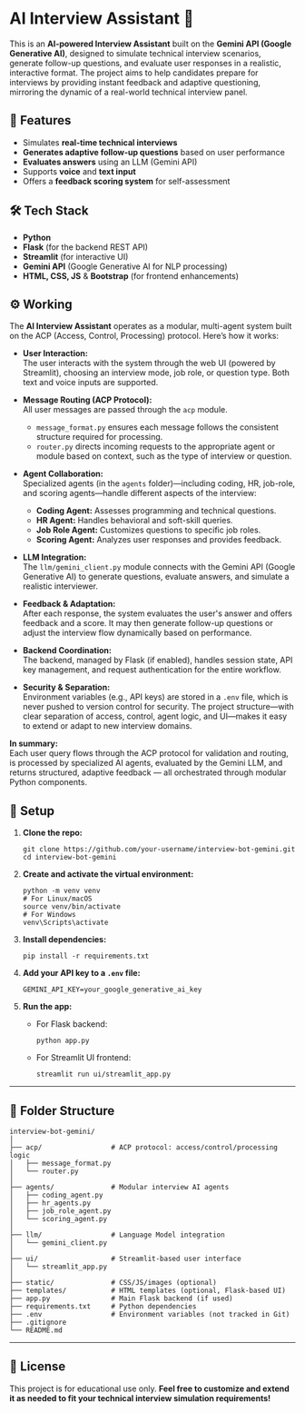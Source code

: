
# AI Interview Assistant 🤖

This is an **AI-powered Interview Assistant** built on the **Gemini API (Google Generative AI)**, designed to simulate technical interview scenarios, generate follow-up questions, and evaluate user responses in a realistic, interactive format. The project aims to help candidates prepare for interviews by providing instant feedback and adaptive questioning, mirroring the dynamic of a real-world technical interview panel.


## 🚀 Features

- Simulates **real-time technical interviews**
- **Generates adaptive follow-up questions** based on user performance
- **Evaluates answers** using an LLM (Gemini API)
- Supports **voice** and **text input**
- Offers a **feedback scoring system** for self-assessment


## 🛠️ Tech Stack

- **Python**
- **Flask** (for the backend REST API)
- **Streamlit** (for interactive UI)
- **Gemini API** (Google Generative AI for NLP processing)
- **HTML, CSS, JS** & **Bootstrap** (for frontend enhancements)

## ⚙️ Working

The **AI Interview Assistant** operates as a modular, multi-agent system built on the ACP (Access, Control, Processing) protocol. Here’s how it works:

- **User Interaction:**  
  The user interacts with the system through the web UI (powered by Streamlit), choosing an interview mode, job role, or question type. Both text and voice inputs are supported.

- **Message Routing (ACP Protocol):**  
  All user messages are passed through the `acp` module.  
  - `message_format.py` ensures each message follows the consistent structure required for processing.
  - `router.py` directs incoming requests to the appropriate agent or module based on context, such as the type of interview or question.

- **Agent Collaboration:**  
  Specialized agents (in the `agents` folder)—including coding, HR, job-role, and scoring agents—handle different aspects of the interview:
  - **Coding Agent:** Assesses programming and technical questions.
  - **HR Agent:** Handles behavioral and soft-skill queries.
  - **Job Role Agent:** Customizes questions to specific job roles.
  - **Scoring Agent:** Analyzes user responses and provides feedback.

- **LLM Integration:**  
  The `llm/gemini_client.py` module connects with the Gemini API (Google Generative AI) to generate questions, evaluate answers, and simulate a realistic interviewer.

- **Feedback & Adaptation:**  
  After each response, the system evaluates the user's answer and offers feedback and a score. It may then generate follow-up questions or adjust the interview flow dynamically based on performance.

- **Backend Coordination:**  
  The backend, managed by Flask (if enabled), handles session state, API key management, and request authentication for the entire workflow.

- **Security & Separation:**  
  Environment variables (e.g., API keys) are stored in a `.env` file, which is never pushed to version control for security. The project structure—with clear separation of access, control, agent logic, and UI—makes it easy to extend or adapt to new interview domains.


**In summary:**  
Each user query flows through the ACP protocol for validation and routing, is processed by specialized AI agents, evaluated by the Gemini LLM, and returns structured, adaptive feedback — all orchestrated through modular Python components.


## 🔐 Setup

1. **Clone the repo:**
   ```
   git clone https://github.com/your-username/interview-bot-gemini.git
   cd interview-bot-gemini
   ```

2. **Create and activate the virtual environment:**
   ```
   python -m venv venv
   # For Linux/macOS
   source venv/bin/activate
   # For Windows
   venv\Scripts\activate
   ```

3. **Install dependencies:**
   ```
   pip install -r requirements.txt
   ```

4. **Add your API key to a `.env` file:**
   ```
   GEMINI_API_KEY=your_google_generative_ai_key
   ```

5. **Run the app:**
   - For Flask backend:
     ```
     python app.py
     ```
   - For Streamlit UI frontend:
     ```
     streamlit run ui/streamlit_app.py
     ```

---

## 📁 Folder Structure

```
interview-bot-gemini/
│
├── acp/                 # ACP protocol: access/control/processing logic
│   ├── message_format.py
│   └── router.py
│
├── agents/              # Modular interview AI agents
│   ├── coding_agent.py
│   ├── hr_agents.py
│   ├── job_role_agent.py
│   └── scoring_agent.py
│
├── llm/                 # Language Model integration
│   └── gemini_client.py
│
├── ui/                  # Streamlit-based user interface
│   └── streamlit_app.py
│
├── static/              # CSS/JS/images (optional)
├── templates/           # HTML templates (optional, Flask-based UI)
├── app.py               # Main Flask backend (if used)
├── requirements.txt     # Python dependencies
├── .env                 # Environment variables (not tracked in Git)
├── .gitignore
└── README.md
```

---

## 📄 License

This project is for educational use only.
**Feel free to customize and extend it as needed to fit your technical interview simulation requirements!**
```
